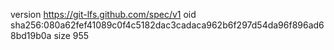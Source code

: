 version https://git-lfs.github.com/spec/v1
oid sha256:080a62fef41089c0f4c5182dac3cadaca962b6f297d54da96f896ad68bd19b0a
size 955
